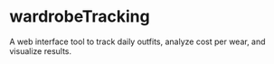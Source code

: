 # wardrobeTracking
A web interface tool to track daily outfits, analyze cost per wear, and visualize results.
